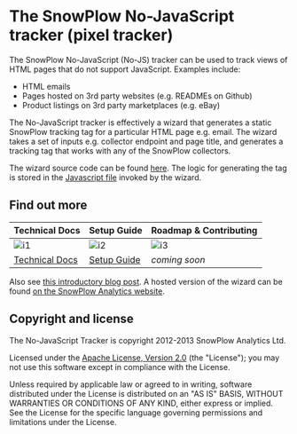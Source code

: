# The SnowPlow No-JavaScript tracker (pixel tracker)

The SnowPlow No-JavaScript (No-JS) tracker can be used to track views of HTML pages that do not support JavaScript. Examples include:

* HTML emails
* Pages hosted on 3rd party websites (e.g. READMEs on Github)
* Product listings on 3rd party marketplaces (e.g. eBay)

The No-JavaScript tracker is effectively a wizard that generates a static SnowPlow tracking tag for a particular HTML page e.g. email. The wizard takes a set of inputs e.g. collector endpoint and page title, and generates a tracking tag that works with any of the SnowPlow collectors.

The wizard source code can be found [here][wizard]. The logic for generating the tag is stored in the [Javascript file][js-wizard] invoked by the wizard.

## Find out more

| Technical Docs              | Setup Guide           | Roadmap & Contributing               |         
|-----------------------------|-----------------------|--------------------------------------|
| ![i1][techdocs-image]      | ![i2][setup-image]   | ![i3][roadmap-image]                |
| [Technical Docs][techdocs] | [Setup Guide][setup] | _coming soon_                        |

Also see [this introductory blog post][intro-blog-post]. A hosted version of the wizard can be found [on the SnowPlow Analytics website][hosted-wizard].

## Copyright and license

The No-JavaScript Tracker is copyright 2012-2013 SnowPlow Analytics Ltd.

Licensed under the [Apache License, Version 2.0][license] (the "License");
you may not use this software except in compliance with the License.

Unless required by applicable law or agreed to in writing, software
distributed under the License is distributed on an "AS IS" BASIS,
WITHOUT WARRANTIES OR CONDITIONS OF ANY KIND, either express or implied.
See the License for the specific language governing permissions and
limitations under the License.

[wizard]: https://github.com/snowplow/snowplow/blob/master/1-trackers/no-js-tracker/html/no-js-embed-code-generator.html
[js-wizard]: https://github.com/snowplow/snowplow/blob/master/1-trackers/no-js-tracker/js/no-js-tracker.js
[intro-blog-post]: http://snowplowanalytics.com/blog/2013/01/29/introducing-the-no-js-tracker/
[hosted-wizard]: http://snowplowanalytics.com/no-js-tracker.html
[techdocs-image]: https://d3i6fms1cm1j0i.cloudfront.net/github/images/techdocs.png
[setup-image]: https://d3i6fms1cm1j0i.cloudfront.net/github/images/setup.png
[roadmap-image]: https://d3i6fms1cm1j0i.cloudfront.net/github/images/roadmap.png
[techdocs]: https://github.com/snowplow/snowplow/wiki/no-js-tracker
[setup]: https://github.com/snowplow/snowplow/wiki/no-js-tracker-setup
[license]: http://www.apache.org/licenses/LICENSE-2.0
